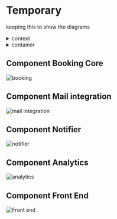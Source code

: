 # Temporary

keeping this to show the diagrams


<details><summary>context</summary>

![context](c4/c4-context.png)

</details>


<details><summary>container</summary>

![container](c4/c4-container.png)

</details> 


## Component Booking Core

![booking](c4/c4-component_booking-core.png)

## Component Mail integration

![mail integration](c4/c4-component_mail-integration.png)

## Component Notifier

![notifier](c4/c4-component_notifier.png)

## Component Analytics

![analytics](c4/c4-component_analytics.png)

## Component Front End

![Front end](c4/c4-component_front-end.png)


